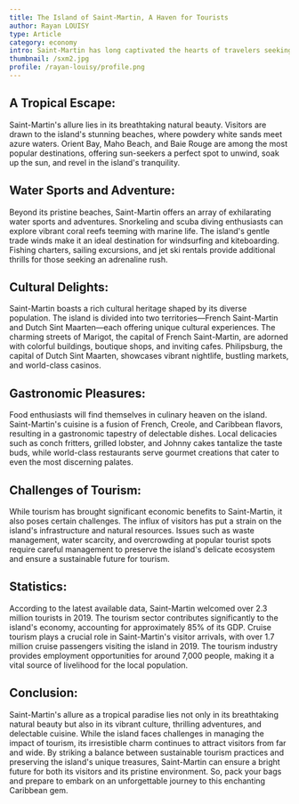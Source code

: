 ```yaml
---
title: The Island of Saint-Martin, A Haven for Tourists
author: Rayan LOUISY
type: Article
category: economy
intro: Saint-Martin has long captivated the hearts of travelers seeking an idyllic tropical getaway. With its pristine beaches, crystal-clear waters, and vibrant cultural heritage, this small island paradise has become a magnet for tourists from around the world. In this article, we will delve into the allure of Saint-Martin, exploring the reasons tourists flock to its shores.
thumbnail: /sxm2.jpg
profile: /rayan-louisy/profile.png
---
```


## A Tropical Escape:

Saint-Martin's allure lies in its breathtaking natural beauty. Visitors are drawn to the island's stunning beaches, where powdery white sands meet azure waters. Orient Bay, Maho Beach, and Baie Rouge are among the most popular destinations, offering sun-seekers a perfect spot to unwind, soak up the sun, and revel in the island's tranquility.

## Water Sports and Adventure:

Beyond its pristine beaches, Saint-Martin offers an array of exhilarating water sports and adventures. Snorkeling and scuba diving enthusiasts can explore vibrant coral reefs teeming with marine life. The island's gentle trade winds make it an ideal destination for windsurfing and kiteboarding. Fishing charters, sailing excursions, and jet ski rentals provide additional thrills for those seeking an adrenaline rush.

## Cultural Delights:

Saint-Martin boasts a rich cultural heritage shaped by its diverse population. The island is divided into two territories—French Saint-Martin and Dutch Sint Maarten—each offering unique cultural experiences. The charming streets of Marigot, the capital of French Saint-Martin, are adorned with colorful buildings, boutique shops, and inviting cafes. Philipsburg, the capital of Dutch Sint Maarten, showcases vibrant nightlife, bustling markets, and world-class casinos.

## Gastronomic Pleasures:

Food enthusiasts will find themselves in culinary heaven on the island. Saint-Martin's cuisine is a fusion of French, Creole, and Caribbean flavors, resulting in a gastronomic tapestry of delectable dishes. Local delicacies such as conch fritters, grilled lobster, and Johnny cakes tantalize the taste buds, while world-class restaurants serve gourmet creations that cater to even the most discerning palates.

## Challenges of Tourism:

While tourism has brought significant economic benefits to Saint-Martin, it also poses certain challenges. The influx of visitors has put a strain on the island's infrastructure and natural resources. Issues such as waste management, water scarcity, and overcrowding at popular tourist spots require careful management to preserve the island's delicate ecosystem and ensure a sustainable future for tourism.

## Statistics:

According to the latest available data, Saint-Martin welcomed over 2.3 million tourists in 2019.
The tourism sector contributes significantly to the island's economy, accounting for approximately 85% of its GDP.
Cruise tourism plays a crucial role in Saint-Martin's visitor arrivals, with over 1.7 million cruise passengers visiting the island in 2019.
The tourism industry provides employment opportunities for around 7,000 people, making it a vital source of livelihood for the local population.

## Conclusion:

Saint-Martin's allure as a tropical paradise lies not only in its breathtaking natural beauty but also in its vibrant culture, thrilling adventures, and delectable cuisine. While the island faces challenges in managing the impact of tourism, its irresistible charm continues to attract visitors from far and wide. By striking a balance between sustainable tourism practices and preserving the island's unique treasures, Saint-Martin can ensure a bright future for both its visitors and its pristine environment. So, pack your bags and prepare to embark on an unforgettable journey to this enchanting Caribbean gem.
